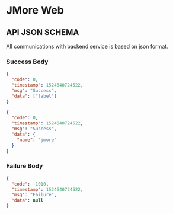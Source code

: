 # JMore Web

## API JSON SCHEMA

All communications with backend service is based on json format.

### Success Body

```json
{
  "code": 0,
  "timestamp": 1524640724522,
  "msg": "Success",
  "data": ["label"]
}
```

```json
{
  "code": 0,
  "timestamp": 1524640724522,
  "msg": "Success",
  "data": {
    "name": "jmore"
  }
}
```

### Failure Body

```json
{
  "code": -1010,
  "timestamp": 1524640724522,
  "msg": "Failure",
  "data": null
}
```
